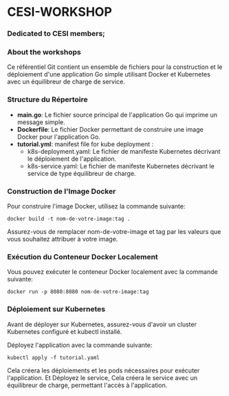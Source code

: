 # CESI-WORKSHOP
### Dedicated to CESI members; 
### About the workshops 

Ce référentiel Git contient un ensemble de fichiers pour la construction et le déploiement d'une application Go simple utilisant Docker et Kubernetes avec un équilibreur de charge de service.

### Structure du Répertoire
* **main.go**: Le fichier source principal de l'application Go qui imprime un message simple.
* **Dockerfile**: Le fichier Docker permettant de construire une image Docker pour l'application Go.
* **tutorial.yml**: manifest file for kube deployment :
  * k8s-deployment.yaml: Le fichier de manifeste Kubernetes décrivant le déploiement de l'application.
  * k8s-service.yaml: Le fichier de manifeste Kubernetes décrivant le service de type équilibreur de charge.

### Construction de l'Image Docker
Pour construire l'image Docker, utilisez la commande suivante:

```
docker build -t nom-de-votre-image:tag .
```
Assurez-vous de remplacer nom-de-votre-image et tag par les valeurs que vous souhaitez attribuer à votre image.

### Exécution du Conteneur Docker Localement
Vous pouvez exécuter le conteneur Docker localement avec la commande suivante:

```
docker run -p 8080:8080 nom-de-votre-image:tag
```

### Déploiement sur Kubernetes
Avant de déployer sur Kubernetes, assurez-vous d'avoir un cluster Kubernetes configuré et kubectl installé.

Déployez l'application avec la commande suivante:

```
kubectl apply -f tutorial.yaml
```

Cela créera les déploiements et les pods nécessaires pour exécuter l'application. Et Déployez le service, Cela créera le service avec un équilibreur de charge, permettant l'accès à l'application.
